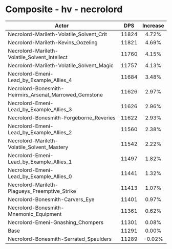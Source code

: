 # Composite - hv - necrolord
| Actor | DPS | Increase |
|---|:---:|:---:|
|Necrolord-Marileth-Volatile_Solvent_Crit|11824|4.72%|
|Necrolord-Marileth-Kevins_Oozeling|11821|4.69%|
|Necrolord-Marileth-Volatile_Solvent_Intellect|11760|4.15%|
|Necrolord-Marileth-Volatile_Solvent_Magic|11757|4.13%|
|Necrolord-Emeni-Lead_by_Example_Allies_4|11684|3.48%|
|Necrolord-Bonesmith-Heirmirs_Arsenal_Marrowed_Gemstone|11626|2.97%|
|Necrolord-Emeni-Lead_by_Example_Allies_3|11626|2.96%|
|Necrolord-Bonesmith-Forgeborne_Reveries|11622|2.93%|
|Necrolord-Emeni-Lead_by_Example_Allies_2|11560|2.38%|
|Necrolord-Marileth-Volatile_Solvent_Mastery|11542|2.22%|
|Necrolord-Emeni-Lead_by_Example_Allies_1|11497|1.82%|
|Necrolord-Emeni-Lead_by_Example_Allies_0|11441|1.32%|
|Necrolord-Marileth-Plagueys_Preemptive_Strike|11413|1.07%|
|Necrolord-Bonesmith-Carvers_Eye|11401|0.97%|
|Necrolord-Bonesmith-Mnemonic_Equipment|11361|0.62%|
|Necrolord-Emeni-Gnashing_Chompers|11301|0.08%|
|Base|11291|0.00%|
|Necrolord-Bonesmith-Serrated_Spaulders|11289|-0.02%|
